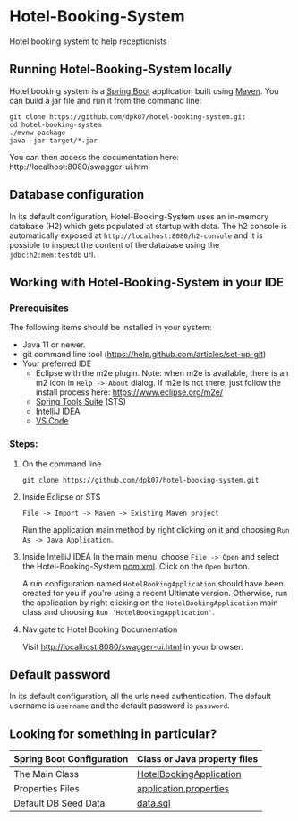 # Hotel-Booking-System
Hotel booking system to help receptionists 
## Running Hotel-Booking-System locally
Hotel booking system is a [Spring Boot](https://spring.io/guides/gs/spring-boot) application built using [Maven](https://spring.io/guides/gs/maven/). You can build a jar file and run it from the command line:


```
git clone https://github.com/dpk07/hotel-booking-system.git
cd hotel-booking-system
./mvnw package
java -jar target/*.jar
```

You can then access the documentation here: http://localhost:8080/swagger-ui.html

## Database configuration

In its default configuration, Hotel-Booking-System uses an in-memory database (H2) which
gets populated at startup with data. The h2 console is automatically exposed at `http://localhost:8080/h2-console`
and it is possible to inspect the content of the database using the `jdbc:h2:mem:testdb` url.

## Working with Hotel-Booking-System in your IDE

### Prerequisites
The following items should be installed in your system:
* Java 11 or newer.
* git command line tool (https://help.github.com/articles/set-up-git)
* Your preferred IDE 
  * Eclipse with the m2e plugin. Note: when m2e is available, there is an m2 icon in `Help -> About` dialog. If m2e is
  not there, just follow the install process here: https://www.eclipse.org/m2e/
  * [Spring Tools Suite](https://spring.io/tools) (STS)
  * IntelliJ IDEA
  * [VS Code](https://code.visualstudio.com)

### Steps:

1) On the command line
    ```
    git clone https://github.com/dpk07/hotel-booking-system.git
    ```
2) Inside Eclipse or STS
    ```
    File -> Import -> Maven -> Existing Maven project
    ```

    Run the application main method by right clicking on it and choosing `Run As -> Java Application`.

3) Inside IntelliJ IDEA
    In the main menu, choose `File -> Open` and select the Hotel-Booking-System [pom.xml](pom.xml). Click on the `Open` button.

    A run configuration named `HotelBookingApplication` should have been created for you if you're using a recent Ultimate version. Otherwise, run the application by right clicking on the `HotelBookingApplication` main class and choosing `Run 'HotelBookingApplication'`.

4) Navigate to Hotel Booking Documentation

    Visit [http://localhost:8080/swagger-ui.html](http://localhost:8080/swagger-ui.html) in your browser.

## Default password

In its default configuration, all the urls need authentication.
The default username is `username` and the default password is `password`.


## Looking for something in particular?

|Spring Boot Configuration | Class or Java property files  |
|--------------------------|---|
|The Main Class | [HotelBookingApplication](https://github.com/dpk07/hotel-booking-system/blob/1.0.0/src/main/java/com/deepak/HotelBooking/HotelBookingApplication.java) |
|Properties Files | [application.properties](https://github.com/dpk07/hotel-booking-system/blob/1.0.0/src/main/resources/application.properties) |
|Default DB Seed Data| [data.sql](https://github.com/dpk07/hotel-booking-system/blob/1.0.0/src/main/resources/data.sql) |
